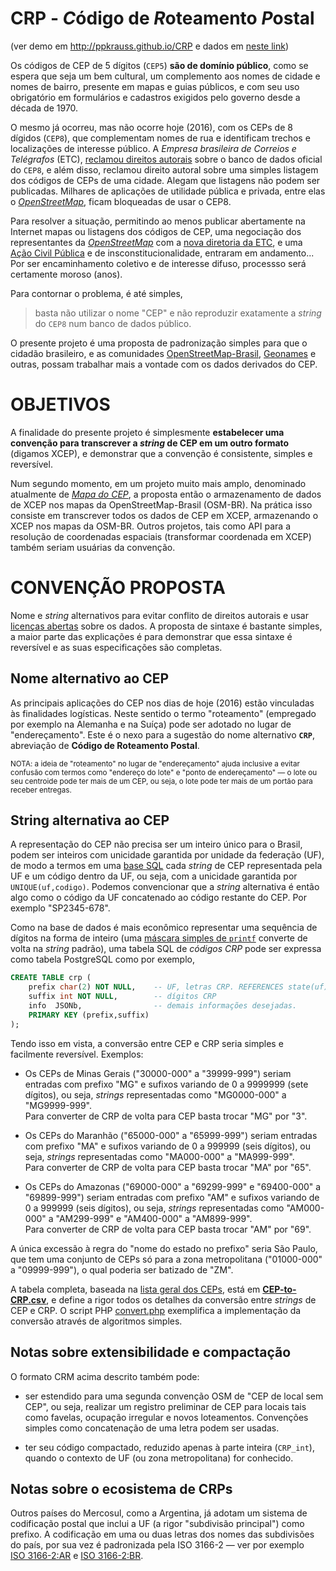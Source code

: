# CRP - *C*ódigo de *R*oteamento *P*ostal
(ver demo em http://ppkrauss.github.io/CRP e dados em [neste link](http://data.okfn.org/tools/view?url=https%3A%2F%2Fraw.githubusercontent.com%2FppKrauss%2FCRP%2Fmaster%2Fdatapackage.json))

Os códigos de CEP de 5 dígitos (`CEP5`) **são de domínio público**, como se espera que seja um bem cultural, um complemento aos nomes de cidade e nomes de bairro, presente em mapas e guias públicos, e com seu uso obrigatório em formulários e cadastros exigidos pelo governo desde a década de 1970.

O mesmo já ocorreu, mas não ocorre hoje (2016), com os CEPs de 8 dígidos (`CEP8`), que complementam nomes de rua e identificam trechos e localizações de interesse público. A *Empresa brasileira de Correios e Telégrafos* (ETC), [reclamou direitos autorais](http://pt.stackoverflow.com/q/54539/4186) sobre o banco de dados oficial do `CEP8`, e além disso, reclamou direito autoral sobre uma simples listagem dos códigos de CEPs de uma cidade. Alegam que listagens não podem ser publicadas. Milhares de aplicações de utilidade pública e privada, entre elas o [*OpenStreetMap*](http://www.openstreetmap.org/about), ficam bloqueadas de usar o CEP8.

Para resolver a situação, permitindo ao menos publicar abertamente na Internet mapas ou listagens dos códigos de CEP, uma negociação dos representantes da [*OpenStreetMap*](http://www.openstreetmap.org/about)  com a [nova diretoria da ETC](http://www.osul.com.br/correios-reduzem-salario-da-diretoria/), e uma [Ação Civil Pública](https://pt.wikipedia.org/wiki/A%C3%A7%C3%A3o_civil_p%C3%BAblica) e de insconstitucionalidade,  entraram em andamento... Por ser encaminhamento coletivo e de interesse difuso, processso será certamente moroso (anos).

Para contornar o problema, é até simples,  
> basta não utilizar o nome "CEP" e não reproduzir exatamente a *string* do `CEP8` num banco de dados  público.

O presente projeto é uma proposta de padronização simples para que o cidadão brasileiro, e as comunidades [OpenStreetMap-Brasil](http://www.openstreetmap.com.br), [Geonames]()  e outras, possam trabalhar mais a vontade com os dados derivados do CEP.

# OBJETIVOS

A finalidade do presente projeto é simplesmente **estabelecer uma convenção para transcrever a *string* de CEP em um outro formato** (digamos XCEP), e demonstrar que a convenção é consistente, simples e reversível.

Num segundo momento, em um projeto muito mais amplo, denominado atualmente de *[Mapa do CEP](http://wiki.okfn.org/Open_Knowledge_Brasil/Mapa-do-CEP)*, a proposta então o armazenamento de dados de XCEP nos mapas da OpenStreetMap-Brasil (OSM-BR). Na prática isso consiste em  transcrever todos os dados de CEP em XCEP, armazenando o XCEP nos mapas da OSM-BR. Outros projetos, tais como API para a resolução de coordenadas espaciais (transformar coordenada em  XCEP) também seriam usuárias da convenção.

# CONVENÇÃO PROPOSTA
Nome e *string* alternativos para evitar conflito de direitos autorais e usar [licenças abertas](http://opendefinition.org/od/2.0/pt-br/) sobre os dados. A proposta de sintaxe é bastante simples, a maior parte das explicações é para demonstrar que essa sintaxe é reversível e as suas especificações são completas.

## Nome alternativo ao CEP

As principais aplicações do CEP nos dias de hoje (2016) estão vinculadas às finalidades logísticas. Neste sentido o termo "roteamento" (empregado por exemplo na Alemanha e na Suíça) pode ser adotado no lugar de "endereçamento". Este é o nexo para a sugestão do  nome alternativo **`CRP`**, abreviação de **Código de Roteamento Postal**.

<small>NOTA: a ideia de "roteamento" no lugar de "endereçamento" ajuda inclusive a evitar confusão com termos como "endereço do lote" e "ponto de endereçamento" &mdash; o lote ou seu centroide pode ter mais de um CEP, ou seja, o lote pode ter mais de um portão para receber entregas.</small>

## String alternativa ao CEP
A representação do CEP não precisa ser um inteiro único para o Brasil, podem ser inteiros com unicidade garantida por unidade da federação (UF), de modo a termos em uma [base SQL](https://en.wikipedia.org/wiki/SQL) cada _string_ de CEP representada pela UF e um código dentro da UF, ou seja, com a unicidade garantida por `UNIQUE(uf,codigo)`. Podemos convencionar que a _string_ alternativa é então algo como o código da UF concatenado ao código restante do CEP. Por exemplo "SP2345-678".

Como na base de dados é mais econômico representar uma sequência de dígitos na forma de inteiro (uma [máscara simples de `printf`](https://en.wikipedia.org/wiki/Printf_format_string) converte de volta na _string_ padrão), uma tabela SQL de *códigos CRP* pode ser expressa como tabela PostgreSQL como por exemplo,


```sql
CREATE TABLE crp (
	prefix char(2) NOT NULL,	-- UF, letras CRP. REFERENCES state(uf).
	suffix int NOT NULL,   		-- dígitos CRP
	info  JSONb,        		-- demais informações desejadas.
	PRIMARY KEY (prefix,suffix)
);
```

Tendo isso em vista, a conversão entre CEP e CRP seria simples e facilmente reversível. Exemplos:

* Os CEPs de Minas Gerais ("30000-000" a "39999-999") seriam entradas com prefixo "MG" e sufixos variando de 0 a 9999999 (sete dígitos), ou seja, _strings_ representadas como "MG0000-000" a "MG9999-999". <br/>Para converter de CRP de volta para CEP basta trocar "MG" por "3".

* Os CEPs  do Maranhão ("65000-000" a "65999-999") seriam entradas com prefixo "MA" e sufixos variando de 0 a 999999 (seis dígitos), ou seja, _strings_ representadas como "MA000-000" a "MA999-999". <br/>Para converter de CRP de volta para CEP basta trocar "MA" por "65".

* Os CEPs  do Amazonas ("69000-000" a "69299-999" e "69400-000" a "69899-999") seriam entradas com prefixo "AM" e sufixos variando de 0 a 999999 (seis dígitos), ou seja, _strings_ representadas como "AM000-000" a "AM299-999" e "AM400-000" a "AM899-999". <br/>Para converter de CRP de volta para CEP basta trocar "AM" por "69".

A única excessão à regra do "nome do estado no prefixo" seria São Paulo, que tem uma conjunto de CEPs só para a zona metropolitana ("01000-000" a "09999-999"), o qual poderia ser batizado de "ZM".

A tabela completa, baseada na [lista geral dos CEPs](https://en.wikipedia.org/wiki/List_of_postal_codes_in_Brazil#Eight-digit_form), está em **[CEP-to-CRP.csv](data/CEP-to-CRP.csv)**, e define a rigor todos os detalhes da conversão entre *strings* de CEP e CRP.  O script PHP [convert.php](src/convert.php) exemplifica a implementação da conversão através de algoritmos simples.

## Notas sobre extensibilidade e compactação
O formato CRM acima descrito também pode:

* ser estendido para uma segunda convenção OSM de "CEP de local sem CEP", ou seja, realizar um registro preliminar de CEP para locais tais como favelas, ocupação irregular e novos loteamentos. Convenções simples como concatenação  de uma letra podem ser usadas.

* ter seu código compactado, reduzido apenas à parte inteira (`CRP_int`), quando o contexto de UF (ou zona metropolitana) for conhecido.

## Notas sobre o ecosistema de CRPs
Outros países do Mercosul, como a Argentina, já adotam um sistema de codificação postal que inclui a UF (a rigor "subdivisão principal") como prefixo. A codificação em uma ou duas letras dos nomes das subdivisões do país,  por sua vez é padronizada pela ISO&nbsp;3166-2 &mdash; ver por exemplo [ISO&nbsp;3166-2:AR](https://en.wikipedia.org/wiki/ISO_3166-2:BR) e [ISO&nbsp;3166-2:BR](https://en.wikipedia.org/wiki/ISO_3166-2:BR).
